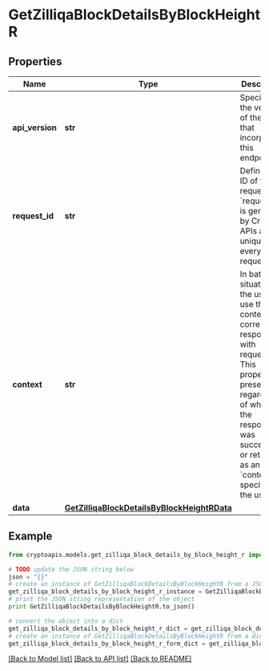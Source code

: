 # GetZilliqaBlockDetailsByBlockHeightR


## Properties
Name | Type | Description | Notes
------------ | ------------- | ------------- | -------------
**api_version** | **str** | Specifies the version of the API that incorporates this endpoint. | 
**request_id** | **str** | Defines the ID of the request. The &#x60;requestId&#x60; is generated by Crypto APIs and it&#39;s unique for every request. | 
**context** | **str** | In batch situations the user can use the context to correlate responses with requests. This property is present regardless of whether the response was successful or returned as an error. &#x60;context&#x60; is specified by the user. | [optional] 
**data** | [**GetZilliqaBlockDetailsByBlockHeightRData**](GetZilliqaBlockDetailsByBlockHeightRData.md) |  | 

## Example

```python
from cryptoapis.models.get_zilliqa_block_details_by_block_height_r import GetZilliqaBlockDetailsByBlockHeightR

# TODO update the JSON string below
json = "{}"
# create an instance of GetZilliqaBlockDetailsByBlockHeightR from a JSON string
get_zilliqa_block_details_by_block_height_r_instance = GetZilliqaBlockDetailsByBlockHeightR.from_json(json)
# print the JSON string representation of the object
print GetZilliqaBlockDetailsByBlockHeightR.to_json()

# convert the object into a dict
get_zilliqa_block_details_by_block_height_r_dict = get_zilliqa_block_details_by_block_height_r_instance.to_dict()
# create an instance of GetZilliqaBlockDetailsByBlockHeightR from a dict
get_zilliqa_block_details_by_block_height_r_form_dict = get_zilliqa_block_details_by_block_height_r.from_dict(get_zilliqa_block_details_by_block_height_r_dict)
```
[[Back to Model list]](../README.md#documentation-for-models) [[Back to API list]](../README.md#documentation-for-api-endpoints) [[Back to README]](../README.md)


